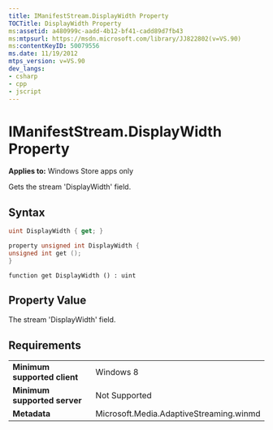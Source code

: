 ```yaml
---
title: IManifestStream.DisplayWidth Property
TOCTitle: DisplayWidth Property
ms:assetid: a480999c-aadd-4b12-bf41-cadd89d7fb43
ms:mtpsurl: https://msdn.microsoft.com/library/JJ822802(v=VS.90)
ms:contentKeyID: 50079556
ms.date: 11/19/2012
mtps_version: v=VS.90
dev_langs:
- csharp
- cpp
- jscript
---
```


# IManifestStream.DisplayWidth Property

**Applies to:** Windows Store apps only

Gets the stream 'DisplayWidth' field.

## Syntax

```csharp
uint DisplayWidth { get; }
```

```cpp
property unsigned int DisplayWidth {
unsigned int get ();
}
```

```jscript
function get DisplayWidth () : uint
```

## Property Value

The stream 'DisplayWidth' field.

## Requirements

|||
|--- |--- |
|**Minimum supported client**|Windows 8|
|**Minimum supported server**|Not Supported|
|**Metadata**|Microsoft.Media.AdaptiveStreaming.winmd|

